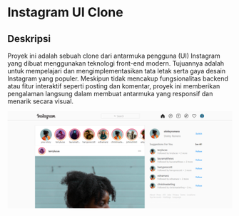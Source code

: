 # Instagram UI Clone

## Deskripsi

Proyek ini adalah sebuah clone dari antarmuka pengguna (UI) Instagram yang dibuat menggunakan teknologi front-end modern. Tujuannya adalah untuk mempelajari dan mengimplementasikan tata letak serta gaya desain Instagram yang populer. Meskipun tidak mencakup fungsionalitas backend atau fitur interaktif seperti posting dan komentar, proyek ini memberikan pengalaman langsung dalam membuat antarmuka yang responsif dan menarik secara visual.

<img src="img" alt="Alt Text" width="3000"/>
